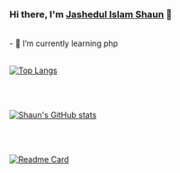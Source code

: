 ### Hi there, I'm [Jashedul Islam Shaun](https://jashedulislamshaun.xyz/) 👋 
<br/>
- 🌱 I’m currently learning php
<br/>
<br/>

[![Top Langs](https://github-readme-stats.vercel.app/api/top-langs/?username=shauncuier&layout=compact)](https://github.com/shauncuier)

<br/>
<br/>

[![Shaun's GitHub stats](https://github-readme-stats.vercel.app/api?username=shauncuier&theme=chartreuse-dark&show_icons=true)](https://github.com/shauncuier)
<!--
**shauncuier/shauncuier** is a ✨ _special_ ✨ repository because its `README.md` (this file) appears on your GitHub profile.

Here are some ideas to get you started:

- 🔭 I’m currently working on ...
- 🌱 I’m currently learning ...
- 👯 I’m looking to collaborate on ...
- 🤔 I’m looking for help with ...
- 💬 Ask me about ...
- 📫 How to reach me: ...
- 😄 Pronouns: ...
- ⚡ Fun fact: ...
-->

<br/>
<br/>

[![Readme Card](https://github-readme-stats.vercel.app/api/pin/?username=shauncuier&repo=modern_portfolio)](https://github.com/shauncuier/modern_portfolio)


